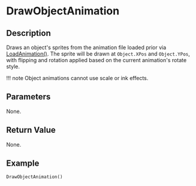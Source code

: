# DrawObjectAnimation

## Description
Draws an object's sprites from the animation file loaded prior via [LoadAnimation()](LoadAnimation.md). The sprite will be drawn at `Object.XPos` and `Object.YPos`, with flipping and rotation applied based on the current animation's rotate style.

!!! note
    Object animations cannot use scale or ink effects.

## Parameters
None.

## Return Value
None.

## Example
```
DrawObjectAnimation()
```
